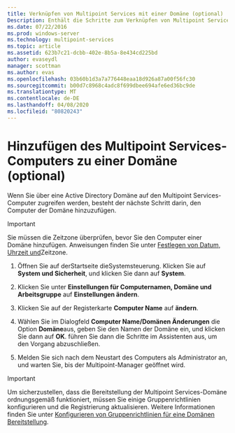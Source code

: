 ```yaml
---
title: Verknüpfen von Multipoint Services mit einer Domäne (optional)
Description: Enthält die Schritte zum Verknüpfen von Multipoint Services mit Ihrer Domäne.
ms.date: 07/22/2016
ms.prod: windows-server
ms.technology: multipoint-services
ms.topic: article
ms.assetid: 623b7c21-dcbb-402e-8b5a-8e434cd225bd
author: evaseydl
manager: scottman
ms.author: evas
ms.openlocfilehash: 03b60b1d3a7a776448eaa18d926a87a00f56fc30
ms.sourcegitcommit: b00d7c8968c4adc8f699dbee694afe6ed36bc9de
ms.translationtype: MT
ms.contentlocale: de-DE
ms.lasthandoff: 04/08/2020
ms.locfileid: "80820243"
---
```

# <a name="join-the-multipoint-services-computer-to-a-domain-optional"></a>Hinzufügen des Multipoint Services-Computers zu einer Domäne (optional)
Wenn Sie über eine Active Directory Domäne auf den Multipoint Services-Computer zugreifen werden, besteht der nächste Schritt darin, den Computer der Domäne hinzuzufügen.  
  
> [!IMPORTANT]  
> Sie müssen die Zeitzone überprüfen, bevor Sie den Computer einer Domäne hinzufügen. Anweisungen finden Sie unter [Festlegen von Datum, Uhrzeit und](Set-the-date--time--and-time-zone.md)Zeitzone.  
   
1.  Öffnen Sie auf derStartseite dieSystemsteuerung. Klicken Sie auf **System und Sicherheit**, und klicken Sie dann auf **System**.  
  
2.  Klicken Sie unter **Einstellungen für Computernamen, Domäne und Arbeitsgruppe** auf **Einstellungen ändern**.  
  
3.  Klicken Sie auf der Registerkarte **Computer Name** auf **ändern**.  
  
4.  Wählen Sie im Dialogfeld **Computer Name/Domänen Änderungen** die Option **Domäne**aus, geben Sie den Namen der Domäne ein, und klicken Sie dann auf **OK**. führen Sie dann die Schritte im Assistenten aus, um den Vorgang abzuschließen.  
  
5.  Melden Sie sich nach dem Neustart des Computers als Administrator an, und warten Sie, bis der Multipoint-Manager geöffnet wird.  
  
> [!IMPORTANT]  
> Um sicherzustellen, dass die Bereitstellung der Multipoint Services-Domäne ordnungsgemäß funktioniert, müssen Sie einige Gruppenrichtlinien konfigurieren und die Registrierung aktualisieren. Weitere Informationen finden Sie unter [Konfigurieren von Gruppenrichtlinien für eine Domänen Bereitstellung](https://technet.microsoft.com/library/dn265982.aspx).  